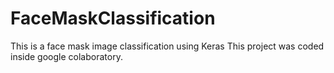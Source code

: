 # FaceMaskClassification
This is a face mask image classification using Keras
This project was coded inside google colaboratory. 
